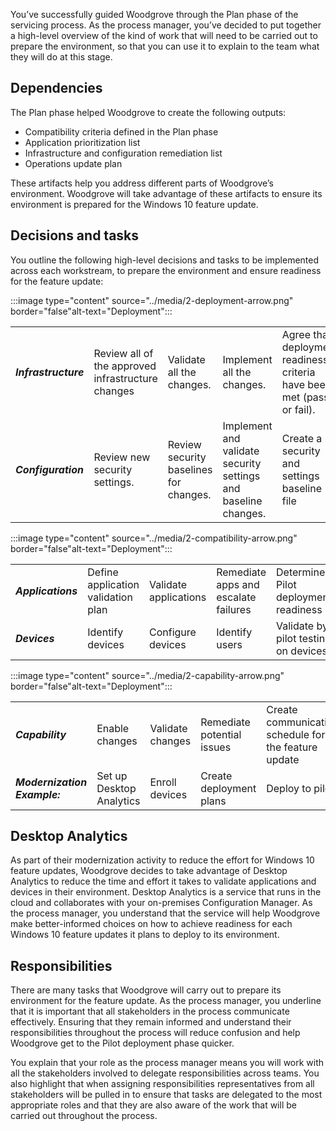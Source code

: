 
You’ve successfully guided Woodgrove through the Plan phase of the servicing process. As the process manager, you’ve decided to put together a high-level overview of the kind of work that will need to be carried out to prepare the environment, so that you can use it to explain to the team what they will do at this stage.

## Dependencies

The Plan phase helped Woodgrove to create the following outputs:
-   Compatibility criteria defined in the Plan phase
-   Application prioritization list
-   Infrastructure and configuration remediation list
-   Operations update plan

These artifacts help you address different parts of Woodgrove’s environment. Woodgrove will take advantage of these artifacts to ensure its environment is prepared for the Windows 10 feature update.

## Decisions and tasks

You outline the following high-level decisions and tasks to be implemented across each workstream, to prepare the environment and ensure readiness for the feature update:

:::image type="content" source="../media/2-deployment-arrow.png" border="false"alt-text="Deployment":::

||||||
|---------|---------|---------|---------|---------|
|***Infrastructure***|Review all of the approved infrastructure changes|Validate all the changes.|Implement all the changes.|Agree that deployment readiness criteria have been met (pass or fail).|
|***Configuration***|Review new security settings.|Review security baselines for changes.|Implement and validate security settings and baseline changes.|Create a security and settings baseline file|

:::image type="content" source="../media/2-compatibility-arrow.png" border="false"alt-text="Deployment":::

||||||
|---------|---------|---------|---------|---------|
|***Applications***|Define application validation plan|Validate applications|Remediate apps and escalate failures|Determine Pilot deployment readiness
|***Devices***|Identify devices|Configure devices|Identify users|Validate by pilot testing on devices|

:::image type="content" source="../media/2-capability-arrow.png" border="false"alt-text="Deployment":::

||||||
|---------|---------|---------|---------|---------|
|***Capability***|Enable changes|Validate changes|Remediate potential issues|Create communication schedule for the feature update
|***Modernization Example:***|Set up Desktop Analytics|Enroll devices|Create deployment plans|Deploy to pilot|

## Desktop Analytics

As part of their modernization activity to reduce the effort for Windows 10 feature updates, Woodgrove decides to take advantage of Desktop Analytics to reduce the time and effort it takes to validate applications and devices in their environment. Desktop Analytics is a service that runs in the cloud and collaborates with your on-premises Configuration Manager. As the process manager, you understand that the service will help Woodgrove make better-informed choices on how to achieve readiness for each Windows 10 feature updates it plans to deploy to its environment.

## Responsibilities

There are many tasks that Woodgrove will carry out to prepare its environment for the feature update. As the process manager, you underline that it is important that all stakeholders in the process communicate effectively. Ensuring that they remain informed and understand their responsibilities throughout the process will reduce confusion and help Woodgrove get to the Pilot deployment phase quicker.

You explain that your role as the process manager means you will work with all the stakeholders involved to delegate responsibilities across teams. You also highlight that when assigning responsibilities representatives from all stakeholders will be pulled in to ensure that tasks are delegated to the most appropriate roles and that they are also aware of the work that will be carried out throughout the process.

